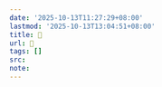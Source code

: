 ```yaml
---
date: '2025-10-13T11:27:29+08:00'
lastmod: '2025-10-13T13:04:51+08:00'
title: 󰗼
url: 󰗼
tags: []
src:
note:
---
```

